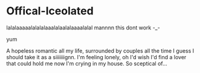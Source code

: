 # Offical-Iceolated

lalalaaaaalalalalaaalalaalalaaaalalal
mannnn this dont work -_-

yum

A hopeless romantic all my life, surrounded by couples all the time I guess I should take it as a siiiiiiignn. I'm feeling lonely, oh I'd wish I'd find a lover that could hold me now I'm crying in my house. So sceptical of... 
